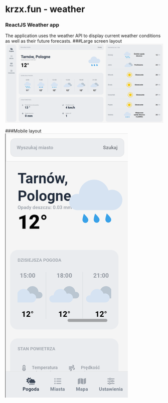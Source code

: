 # krzx.fun - weather

### ReactJS Weather app

The application uses the weather API to display current weather conditions as well as their future forecasts.
###Large screen layout
![Large screen layout](misc/large.png)

###Mobile layout
![Mobile layout](misc/mobile.png)
